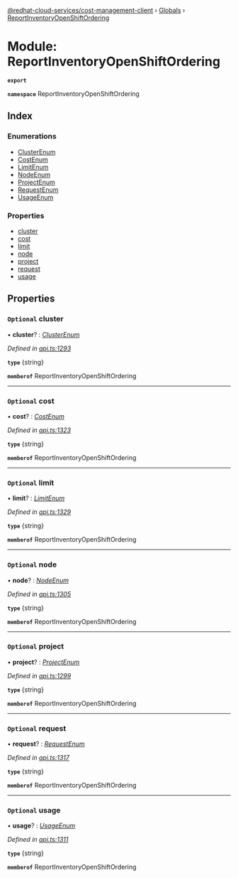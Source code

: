 [@redhat-cloud-services/cost-management-client](../README.md) › [Globals](../globals.md) › [ReportInventoryOpenShiftOrdering](reportinventoryopenshiftordering.md)

# Module: ReportInventoryOpenShiftOrdering

**`export`** 

**`namespace`** ReportInventoryOpenShiftOrdering

## Index

### Enumerations

* [ClusterEnum](../enums/reportinventoryopenshiftordering.clusterenum.md)
* [CostEnum](../enums/reportinventoryopenshiftordering.costenum.md)
* [LimitEnum](../enums/reportinventoryopenshiftordering.limitenum.md)
* [NodeEnum](../enums/reportinventoryopenshiftordering.nodeenum.md)
* [ProjectEnum](../enums/reportinventoryopenshiftordering.projectenum.md)
* [RequestEnum](../enums/reportinventoryopenshiftordering.requestenum.md)
* [UsageEnum](../enums/reportinventoryopenshiftordering.usageenum.md)

### Properties

* [cluster](reportinventoryopenshiftordering.md#optional-cluster)
* [cost](reportinventoryopenshiftordering.md#optional-cost)
* [limit](reportinventoryopenshiftordering.md#optional-limit)
* [node](reportinventoryopenshiftordering.md#optional-node)
* [project](reportinventoryopenshiftordering.md#optional-project)
* [request](reportinventoryopenshiftordering.md#optional-request)
* [usage](reportinventoryopenshiftordering.md#optional-usage)

## Properties

### `Optional` cluster

• **cluster**? : *[ClusterEnum](../enums/reportinventoryopenshiftordering.clusterenum.md)*

*Defined in [api.ts:1293](https://github.com/RedHatInsights/javascript-clients/blob/master/packages/cost-management/api.ts#L1293)*

**`type`** {string}

**`memberof`** ReportInventoryOpenShiftOrdering

___

### `Optional` cost

• **cost**? : *[CostEnum](../enums/reportinventoryopenshiftordering.costenum.md)*

*Defined in [api.ts:1323](https://github.com/RedHatInsights/javascript-clients/blob/master/packages/cost-management/api.ts#L1323)*

**`type`** {string}

**`memberof`** ReportInventoryOpenShiftOrdering

___

### `Optional` limit

• **limit**? : *[LimitEnum](../enums/reportinventoryopenshiftordering.limitenum.md)*

*Defined in [api.ts:1329](https://github.com/RedHatInsights/javascript-clients/blob/master/packages/cost-management/api.ts#L1329)*

**`type`** {string}

**`memberof`** ReportInventoryOpenShiftOrdering

___

### `Optional` node

• **node**? : *[NodeEnum](../enums/reportinventoryopenshiftordering.nodeenum.md)*

*Defined in [api.ts:1305](https://github.com/RedHatInsights/javascript-clients/blob/master/packages/cost-management/api.ts#L1305)*

**`type`** {string}

**`memberof`** ReportInventoryOpenShiftOrdering

___

### `Optional` project

• **project**? : *[ProjectEnum](../enums/reportinventoryopenshiftordering.projectenum.md)*

*Defined in [api.ts:1299](https://github.com/RedHatInsights/javascript-clients/blob/master/packages/cost-management/api.ts#L1299)*

**`type`** {string}

**`memberof`** ReportInventoryOpenShiftOrdering

___

### `Optional` request

• **request**? : *[RequestEnum](../enums/reportinventoryopenshiftordering.requestenum.md)*

*Defined in [api.ts:1317](https://github.com/RedHatInsights/javascript-clients/blob/master/packages/cost-management/api.ts#L1317)*

**`type`** {string}

**`memberof`** ReportInventoryOpenShiftOrdering

___

### `Optional` usage

• **usage**? : *[UsageEnum](../enums/reportinventoryopenshiftordering.usageenum.md)*

*Defined in [api.ts:1311](https://github.com/RedHatInsights/javascript-clients/blob/master/packages/cost-management/api.ts#L1311)*

**`type`** {string}

**`memberof`** ReportInventoryOpenShiftOrdering
